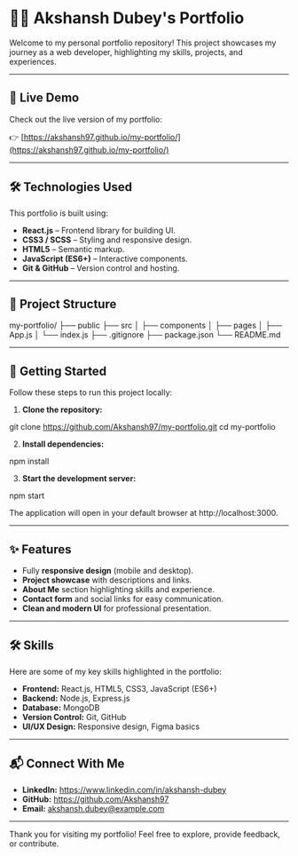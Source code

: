 
# 🧑‍💻 Akshansh Dubey's Portfolio

Welcome to my personal portfolio repository! This project showcases my journey as a web developer, highlighting my skills, projects, and experiences.

---

## 🚀 Live Demo

Check out the live version of my portfolio:

👉 [https://akshansh97.github.io/my-portfolio/](https://akshansh97.github.io/my-portfolio/)

---


## 🛠️ Technologies Used

This portfolio is built using:

- **React.js** – Frontend library for building UI.
- **CSS3 / SCSS** – Styling and responsive design.
- **HTML5** – Semantic markup.
- **JavaScript (ES6+)** – Interactive components.
- **Git & GitHub** – Version control and hosting.

---

## 📂 Project Structure

my-portfolio/
├── public
├── src
│ ├── components
│ ├── pages
│ ├── App.js
│ └── index.js
├── .gitignore
├── package.json
└── README.md

---

## 🧪 Getting Started

Follow these steps to run this project locally:

1. **Clone the repository:**

git clone https://github.com/Akshansh97/my-portfolio.git
cd my-portfolio

2. **Install dependencies:**

npm install

3. **Start the development server:**

npm start

The application will open in your default browser at http://localhost:3000.

---

## ✨ Features

- Fully **responsive design** (mobile and desktop).
- **Project showcase** with descriptions and links.
- **About Me** section highlighting skills and experience.
- **Contact form** and social links for easy communication.
- **Clean and modern UI** for professional presentation.

---

## 🛠️ Skills

Here are some of my key skills highlighted in the portfolio:

- **Frontend:** React.js, HTML5, CSS3, JavaScript (ES6+)
- **Backend:** Node.js, Express.js
- **Database:** MongoDB
- **Version Control:** Git, GitHub
- **UI/UX Design:** Responsive design, Figma basics

---

## 📬 Connect With Me

- **LinkedIn:** https://www.linkedin.com/in/akshansh-dubey  
- **GitHub:** https://github.com/Akshansh97  
- **Email:** akshansh.dubey@example.com  

---

Thank you for visiting my portfolio! Feel free to explore, provide feedback, or contribute.
